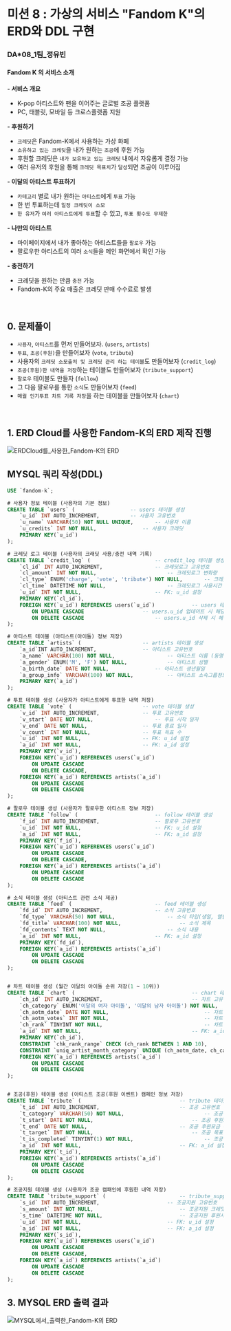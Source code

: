 # 미션 8 : 가상의 서비스 "Fandom K"의 ERD와 DDL 구현

### DA*08_1팀_정유빈

#### Fandom K 의 서비스 소개

**- 서비스 개요**   

- K-pop 아티스트와 팬을 이어주는 글로벌 조공 플랫폼   
- PC, 태블릿, 모바일 등 크로스플랫폼 지원    

**- 후원하기**   

- `크레딧`은 Fandom-K에서 사용하는 가상 화폐 
- `소유하고 있는 크레딧`을 내가 원하는 `조공`에 후원 가능  
- 후원할 크레딧은 `내가 보유하고 있는 크레딧` 내에서 자유롭게 결정 가능  
- 여러 유저의 후원을 통해 `크레딧 목표치`가 `달성`되면 조공이 이루어짐  

**- 이달의 아티스트 투표하기**   

- `카테고리` 별로 내가 원하는 `아티스트`에게 `투표` 가능  
- 한 번 투표하는데 `일정 크레딧이 소모`
- `한 유저`가 `여러 아티스트에게 투표`할 수 있고, `투표 횟수도 무제한`  

**- 나만의 아티스트**    

- 마이페이지에서 내가 좋아하는 아티스트들을 `팔로우` 가능  
- 팔로우한 아티스트의 여러 `소식`들을 메인 화면에서 확인 가능  

**- 충전하기**   

- 크레딧을 원하는 만큼 `충전` 가능  
- Fandom-K의 주요 매출은 크레딧 판매 수수료로 발생  

<br>

## 0. 문제풀이

- `사용자`, `아티스트`를 먼저 만들어보자. (`users`, `artists`)
- `투표`, `조공(후원)`을 만들어보자 (`vote`, `tribute`)
- 사용자의 `크레딧 소모출처 및 크레딧 관리 하는 테이블`도 만들어보자 (`credit_log`)
- `조공(후원)한 내역을 저장`하는 테이블도 만들어보자 (`tribute_support`)
- `팔로우` 테이블도 만들자 (`follow`)
- 그 다음 팔로우를 통한 `소식`도 만들어보자 (`feed`)
- `매월 인기투표 차트 기록 저장`을 하는 테이블을 만들어보자 (`chart`)

<BR>

## 1. ERD Cloud를 사용한 Fandom-K의 ERD 제작 진행

![ERDCloud를_사용한_Fandom-K의 ERD](8_분석실습_1팀_정유빈(ERD).png)

## MYSQL 쿼리 작성(DDL)

```SQL
USE `fandom-k`;

# 사용자 정보 테이블 (사용자의 기본 정보)
CREATE TABLE `users` (					-- users 테이블 생성
	`u_id` INT AUTO_INCREMENT,			-- 사용자 고유번호
    `u_name` VARCHAR(50) NOT NULL UNIQUE,		-- 사용자 이름
    `u_credits` INT NOT NULL,				-- 사용자 크레딧
    PRIMARY KEY(`u_id`)
);

# 크레딧 로그 테이블 (사용자의 크래딧 사용/충전 내역 기록)
CREATE TABLE `credit_log` (						-- credit_log 테이블 생성
	`cl_id` INT AUTO_INCREMENT,					-- 크레딧로그 고유번호
    `cl_amount` INT NOT NULL,						-- 크레딧로그 변화량
    `cl_type` ENUM('charge', 'vote', 'tribute') NOT NULL,	 	-- 크레딧로그 사용타입 (충전, 투표, 조공)
    `cl_time` DATETIME NOT NULL,					-- 크레딧로그 사용시간
    `u_id` INT NOT NULL,						-- FK: u_id 설정
    PRIMARY KEY(`cl_id`),
    FOREIGN KEY(`u_id`) REFERENCES users(`u_id`)			-- users 테이블에서 u_id 가져옴
		ON UPDATE CASCADE					-- users.u_id 업데이트 시 해당 credit_log.u_id도 같이 업데이트
        ON DELETE CASCADE						-- users.u_id 삭제 시 헤당 credit_log.u_id row 삭제
);

# 아티스트 테이블 (아티스트(아이돌) 정보 저장)
CREATE TABLE `artists` (					-- artists 테이블 생성
	`a_id`INT AUTO_INCREMENT, 				-- 아티스트 고유번호
    `a_name` VARCHAR(100) NOT NULL, 				-- 아티스트 이름 (동명이인 존재 가능성)
    `a_gender` ENUM('M', 'F') NOT NULL, 			-- 아티스트 성별
    `a_birth_date` DATE NOT NULL, 				-- 아티스트 생년월일
    `a_group_info` VARCHAR(100) NOT NULL,			-- 아티스트 소속그룹정보
    PRIMARY KEY(`a_id`)
);

# 투표 테이블 생성 (사용자가 아티스트에게 투표한 내역 저장)
CREATE TABLE `vote` (						-- vote 테이블 생성
	`v_id` INT AUTO_INCREMENT,				-- 투표 고유번호
    `v_start` DATE NOT NULL,					-- 투표 시작 일자
    `v_end` DATE NOT NULL,					-- 투표 종료 일자
    `v_count` INT NOT NULL,					-- 투표 득표 수
    `u_id` INT NOT NULL,					-- FK: u_id 설정
    `a_id` INT NOT NULL,					-- FK: a_id 설정
    PRIMARY KEY(`v_id`),
    FOREIGN KEY(`u_id`) REFERENCES users(`u_id`)
		ON UPDATE CASCADE
        ON DELETE CASCADE,
    FOREIGN KEY(`a_id`) REFERENCES artists(`a_id`)
		ON UPDATE CASCADE
        ON DELETE CASCADE
);

# 팔로우 테이블 생성 (사용자가 팔로우한 아티스트 정보 저장)
CREATE TABLE `follow` (							-- follow 테이블 생성
	`f_id` INT AUTO_INCREMENT,					-- 팔로우 고유번호
    `u_id` INT NOT NULL,						-- FK: u_id 설정
    `a_id` INT NOT NULL,						-- FK: a_id 설정
    PRIMARY KEY(`f_id`),
    FOREIGN KEY(`u_id`) REFERENCES users(`u_id`)
		ON UPDATE CASCADE
        ON DELETE CASCADE,
    FOREIGN KEY(`a_id`) REFERENCES artists(`a_id`)
		ON UPDATE CASCADE
        ON DELETE CASCADE
);

# 소식 테이블 생성 (아티스트 관련 소식 제공)
CREATE TABLE `feed` (							-- feed 테이블 생성
	`fd_id` INT AUTO_INCREMENT,					-- 소식 고유번호
    `fd_type` VARCHAR(50) NOT NULL,					-- 소식 타입(생일, 앨범출시, 컴백...)
    `fd_title` VARCHAR(100) NOT NULL,					-- 소식 제목
    `fd_contents` TEXT NOT NULL,					-- 소식 내용
    `a_id` INT NOT NULL,						-- FK: a_id 설정
    PRIMARY KEY(`fd_id`),
    FOREIGN KEY(`a_id`) REFERENCES artists(`a_id`)
		ON UPDATE CASCADE
        ON DELETE CASCADE
);


# 차트 테이블 생성 (월간 이달의 아이돌 순위 저장(1 ~ 10위))
CREATE TABLE `chart` (										-- chart 테이블 생성
	`ch_id` INT AUTO_INCREMENT,								-- 차트 고유번호
    `ch_category` ENUM('이달의 여자 아이돌', '이달의 남자 아이돌') NOT NULL,			-- 차트 카테고리 (이달의 여자 / 남자 아이돌)
    `ch_aotm_date` DATE NOT NULL,								-- 차트 이달의 아티스트 선전 날짜
    `ch_aotm_votes` INT NOT NULL,								-- 차트 이달의 아티스트 득표 수
    `ch_rank` TINYINT NOT NULL,									-- 차트 순위
    `a_id` INT NOT NULL,									-- FK: a_id 설정
    PRIMARY KEY(`ch_id`),
    CONSTRAINT `chk_rank_range` CHECK (ch_rank BETWEEN 1 AND 10),				-- # 제약 추가 1: 순위는 1 ~ 10위 까지만 저장
    CONSTRAINT `uniq_artist_month_category` UNIQUE (ch_aotm_date, ch_category, a_id),		-- # 제약 추가 2: 한 달에 한 아티스트가 중복불가하게 설정
    FOREIGN KEY(`a_id`) REFERENCES artists(`a_id`)
		ON UPDATE CASCADE
		ON DELETE CASCADE
);


# 조공(후원) 테이블 생성 (아티스트 조공(후원 이벤트) 캠페인 정보 저장)
CREATE TABLE `tribute` (								-- tribute 테이블 생성
	`t_id` INT AUTO_INCREMENT,							-- 조공 고유번호
    `t_category` VARCHAR(50) NOT NULL,							-- 조공 카테고리 (지하철 옥외 광고, 생일 이벤트...)
    `t_start` DATE NOT NULL,								-- 조공 후원모금 시작 일자
    `t_end` DATE NOT NULL,								-- 조공 후원모금 종료 일자
    `t_target` INT NOT NULL,								-- 조공 목표 후원금
    `t_is_completed` TINYINT(1) NOT NULL,						-- 조공 목표 후원금 달성여부 (불린식 0 = 진행 중, 1 = 달성)
    `a_id` INT NOT NULL,								-- FK: a_id 설정
    PRIMARY KEY(`t_id`),
    FOREIGN KEY(`a_id`) REFERENCES artists(`a_id`)
		ON UPDATE CASCADE
        ON DELETE CASCADE
);

# 조공지원 테이블 생성 (사용자가 조공 캠패인에 후원한 내역 저장)
CREATE TABLE `tribute_support` (						-- tribute_support 테이블 생성
	`s_id` INT AUTO_INCREMENT,						-- 조공지원 고유번호
    `s_amount` INT NOT NULL,							-- 조공지원 크레딧량
    `s_time` DATETIME NOT NULL,							-- 조공지원 후원시간
    `u_id` INT NOT NULL,							-- FK: u_id 설정
    `a_id` INT NOT NULL,							-- FK: a_id 설정
    PRIMARY KEY(`s_id`),
    FOREIGN KEY(`u_id`) REFERENCES users(`u_id`)
		ON UPDATE CASCADE
        ON DELETE CASCADE,
    FOREIGN KEY(`a_id`) REFERENCES artists(`a_id`)
		ON UPDATE CASCADE
        ON DELETE CASCADE
);
```

## 3. MYSQL ERD 출력 결과

![MYSQL에서_출력한_Fandom-K의 ERD](8_분석실습_1팀_정유빈(ERD_MYSQL).png)
